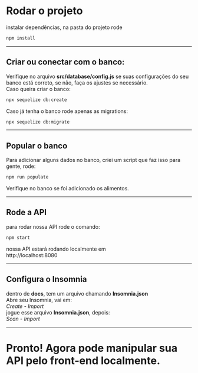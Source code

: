 # Rodar o projeto
instalar dependências, na pasta do projeto rode
```bash
npm install
```
---

## Criar ou conectar com o banco:
Verifique no arquivo **src/database/config.js** se suas configurações do seu banco está correto, se não, faça os ajustes se necessário.
<br />
Caso queira criar o banco:
```bash
npx sequelize db:create
```
Caso já tenha o banco rode apenas as migrations:
```bash
npx sequelize db:migrate
```
---

## Popular o banco
Para adicionar alguns dados no banco, criei um script que faz isso para gente, rode:
```bash
npm run populate
```
Verifique no banco se foi adicionado os alimentos.

---
## Rode a API
para rodar nossa API rode o comando:
```bash
npm start
```
nossa API estará rodando localmente em <br />
http://localhost:8080

---

##  Configura o Insomnia
dentro de **docs**, tem um arquivo chamando **Insomnia.json** <br />
Abre seu Insomnia, vai em: <br />
*Create* - *Import* <br />
jogue esse arquivo **Insomnia.json**, depois: <br />
*Scan* - *Import*

---

# Pronto! Agora pode manipular sua API pelo front-end localmente.